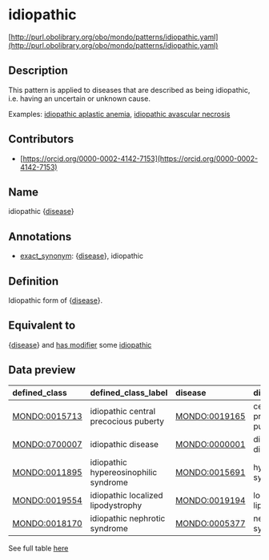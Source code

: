 # idiopathic 

[http://purl.obolibrary.org/obo/mondo/patterns/idiopathic.yaml](http://purl.obolibrary.org/obo/mondo/patterns/idiopathic.yaml)
## Description 

This pattern is applied to diseases that are described as being idiopathic, i.e. having an uncertain or unknown cause.

Examples: [idiopathic aplastic anemia](http://purl.obolibrary.org/obo/MONDO_0012197), [idiopathic avascular necrosis](http://purl.obolibrary.org/obo/MONDO_0018380)
## Contributors 
* [https://orcid.org/0000-0002-4142-7153](https://orcid.org/0000-0002-4142-7153) 
## Name 

idiopathic {[disease](http://purl.obolibrary.org/obo/MONDO_0000001)}

## Annotations 

* [exact_synonym](http://www.geneontology.org/formats/oboInOwl#hasExactSynonym): {[disease](http://purl.obolibrary.org/obo/MONDO_0000001)}, idiopathic

## Definition 

Idiopathic form of {[disease](http://purl.obolibrary.org/obo/MONDO_0000001)}.

## Equivalent to 

{[disease](http://purl.obolibrary.org/obo/MONDO_0000001)} and [has modifier](http://purl.obolibrary.org/obo/RO_0002573) some [idiopathic](http://purl.obolibrary.org/obo/MONDO_0700005)

## Data preview 
| defined_class                                | defined_class_label                   | disease                                      | disease_label              |
|:---------------------------------------------|:--------------------------------------|:---------------------------------------------|:---------------------------|
| [MONDO:0015713](http://purl.obolibrary.org/obo/MONDO_0015713) | idiopathic central precocious puberty | [MONDO:0019165](http://purl.obolibrary.org/obo/MONDO_0019165) | central precocious puberty |
| [MONDO:0700007](http://purl.obolibrary.org/obo/MONDO_0700007) | idiopathic disease                    | [MONDO:0000001](http://purl.obolibrary.org/obo/MONDO_0000001) | disease or disorder        |
| [MONDO:0011895](http://purl.obolibrary.org/obo/MONDO_0011895) | idiopathic hypereosinophilic syndrome | [MONDO:0015691](http://purl.obolibrary.org/obo/MONDO_0015691) | hypereosinophilic syndrome |
| [MONDO:0019554](http://purl.obolibrary.org/obo/MONDO_0019554) | idiopathic localized lipodystrophy    | [MONDO:0019194](http://purl.obolibrary.org/obo/MONDO_0019194) | localized lipodystrophy    |
| [MONDO:0018170](http://purl.obolibrary.org/obo/MONDO_0018170) | idiopathic nephrotic syndrome         | [MONDO:0005377](http://purl.obolibrary.org/obo/MONDO_0005377) | nephrotic syndrome         |

See full table [here](https://github.com/monarch-initiative/mondo/blob/master/src/patterns/data/matches/idiopathic.tsv) 
